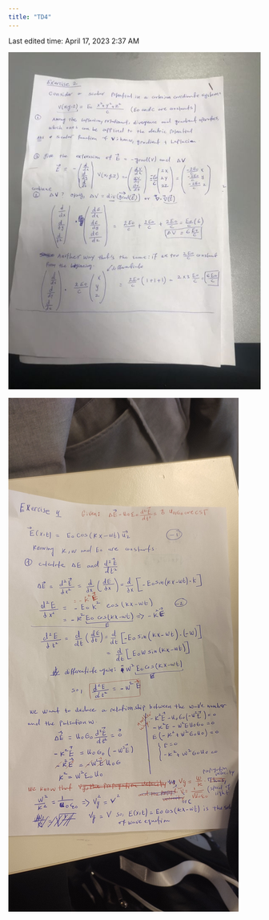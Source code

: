 ```yaml
---
title: "TD4"
---
```

Last edited time: April 17, 2023 2:37 AM

![Untitled](TD4/Untitled.png)

![IMG_20230411_105929.jpg](TD4/IMG_20230411_105929.jpg)
